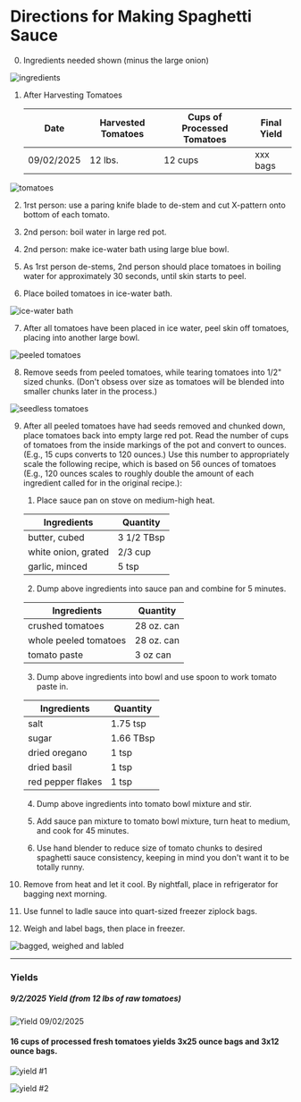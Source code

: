 # Directions for Making Spaghetti Sauce

0. Ingredients needed shown (minus the large onion)

![ingredients](./pics/00.png "Ingredients")

1. After Harvesting Tomatoes 

   |     Date     |  Harvested Tomatoes  | Cups of Processed Tomatoes | Final Yield |
   |--------------|----------------------|----------------------------|-------------|
   |  09/02/2025  |       12 lbs.        |         12 cups            | xxx bags    |


![tomatoes](./pics/01.png "Tomatoes")

2. 1rst person: use a paring knife blade to de-stem and cut X-pattern onto bottom of each tomato.

3. 2nd person: boil water in large red pot.
4. 2nd person: make ice-water bath using large blue bowl.
5. As 1rst person de-stems, 2nd person should place tomatoes in boiling water for approximately 30 seconds, until skin starts to peel.
6. Place boiled tomatoes in ice-water bath.

![ice-water bath](./pics/02.png "Ice-water Bath")

7. After all tomatoes have been placed in ice water, peel skin off tomatoes, placing into another large bowl.

![peeled tomatoes](./pics/03.png "Peeled Tomatoes")

8. Remove seeds from peeled tomatoes, while tearing tomatoes into 1/2" sized chunks. (Don't obsess over size as tomatoes will be blended into smaller chunks later in the process.)

![seedless tomatoes](./pics/04.png "Seedless Tomatoes")

9. After all peeled tomatoes have had seeds removed and chunked down, place tomatoes back into empty large red pot. Read the number of cups of tomatoes from the inside markings of the pot and convert to ounces. (E.g., 15 cups converts to 120 ounces.) Use this number to appropriately scale the following recipe, which is based on 56 ounces of tomatoes (E.g., 120 ounces scales to roughly double the amount of each ingredient called for in the original recipe.):

   1. Place sauce pan on stove on medium-high heat.
   
   |     Ingredients     |  Quantity  |
   |---------------------|------------|
   | butter, cubed       | 3 1/2 TBsp | 
   | white onion, grated | 2/3 cup    |
   | garlic, minced      | 5 tsp      |

   2. Dump above ingredients into sauce pan and combine for 5 minutes.
   
   |      Ingredients      |  Quantity  |
   |-----------------------|------------|
   | crushed tomatoes      | 28 oz. can | 
   | whole peeled tomatoes | 28 oz. can |
   | tomato paste          | 3   oz can |

   3. Dump above ingredients into bowl and use spoon to work tomato paste in.

   |      Ingredients      |  Quantity  |
   |-----------------------|------------|
   | salt                  | 1.75 tsp   | 
   | sugar                 | 1.66 TBsp  |
   | dried oregano         | 1 tsp      |
   | dried basil           | 1 tsp      |
   | red pepper flakes     | 1 tsp      |

   4. Dump above ingredients into tomato bowl mixture and stir.

   5. Add sauce pan mixture to tomato bowl mixture, turn heat to medium, and cook for 45 minutes.

   6. Use hand blender to reduce size of tomato chunks to desired spaghetti sauce consistency, keeping in mind you don't want it to be totally runny.

10. Remove from heat and let it cool. By nightfall, place in refrigerator for bagging next morning.

11. Use funnel to ladle sauce into quart-sized freezer ziplock bags. 

12. Weigh and label bags, then place in freezer.

![bagged, weighed and labled](./pics/05.png "Bagged, Weighed and Labled")

--- 

### Yields

##### 9/2/2025 Yield (from 12 lbs of raw tomatoes)

![Yield 09/02/2025](./pics/08.png "Yield 09/02/2025")


#### 16 cups of processed fresh tomatoes yields 3x25 ounce bags and 3x12 ounce bags.

![yield #1](./pics/06.png "Yield #1")


![yield #2](./pics/07.png "Yield #2")